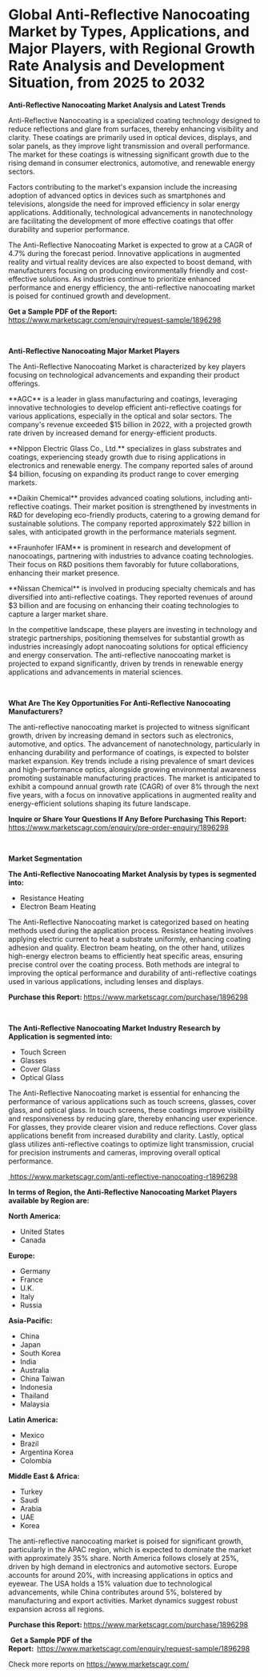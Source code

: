 <p><h1>Global Anti-Reflective Nanocoating Market by Types, Applications, and Major Players, with Regional Growth Rate Analysis and Development Situation, from 2025 to 2032</h1></p><p><strong>Anti-Reflective Nanocoating Market Analysis and Latest Trends</strong></p>
<p><p>Anti-Reflective Nanocoating is a specialized coating technology designed to reduce reflections and glare from surfaces, thereby enhancing visibility and clarity. These coatings are primarily used in optical devices, displays, and solar panels, as they improve light transmission and overall performance. The market for these coatings is witnessing significant growth due to the rising demand in consumer electronics, automotive, and renewable energy sectors.</p><p>Factors contributing to the market's expansion include the increasing adoption of advanced optics in devices such as smartphones and televisions, alongside the need for improved efficiency in solar energy applications. Additionally, technological advancements in nanotechnology are facilitating the development of more effective coatings that offer durability and superior performance.</p><p>The Anti-Reflective Nanocoating Market is expected to grow at a CAGR of 4.7% during the forecast period. Innovative applications in augmented reality and virtual reality devices are also expected to boost demand, with manufacturers focusing on producing environmentally friendly and cost-effective solutions. As industries continue to prioritize enhanced performance and energy efficiency, the anti-reflective nanocoating market is poised for continued growth and development.</p></p>
<p><strong>Get a Sample PDF of the Report:&nbsp;</strong> <a href="https://www.marketscagr.com/enquiry/request-sample/1896298?utm_campaign=2887&utm_medium=2&utm_source=Github&utm_content=ia&utm_term=28032025&utm_id=anti-reflective-nanocoating">https://www.marketscagr.com/enquiry/request-sample/1896298</a></p>
<p>&nbsp;</p>
<p><strong>Anti-Reflective Nanocoating Major Market Players</strong></p>
<p><p>The Anti-Reflective Nanocoating Market is characterized by key players focusing on technological advancements and expanding their product offerings. </p><p>**AGC** is a leader in glass manufacturing and coatings, leveraging innovative technologies to develop efficient anti-reflective coatings for various applications, especially in the optical and solar sectors. The company's revenue exceeded $15 billion in 2022, with a projected growth rate driven by increased demand for energy-efficient products.</p><p>**Nippon Electric Glass Co., Ltd.** specializes in glass substrates and coatings, experiencing steady growth due to rising applications in electronics and renewable energy. The company reported sales of around $4 billion, focusing on expanding its product range to cover emerging markets.</p><p>**Daikin Chemical** provides advanced coating solutions, including anti-reflective coatings. Their market position is strengthened by investments in R&D for developing eco-friendly products, catering to a growing demand for sustainable solutions. The company reported approximately $22 billion in sales, with anticipated growth in the performance materials segment.</p><p>**Fraunhofer IFAM** is prominent in research and development of nanocoatings, partnering with industries to advance coating technologies. Their focus on R&D positions them favorably for future collaborations, enhancing their market presence.</p><p>**Nissan Chemical** is involved in producing specialty chemicals and has diversified into anti-reflective coatings. They reported revenues of around $3 billion and are focusing on enhancing their coating technologies to capture a larger market share.</p><p>In the competitive landscape, these players are investing in technology and strategic partnerships, positioning themselves for substantial growth as industries increasingly adopt nanocoating solutions for optical efficiency and energy conservation. The anti-reflective nanocoating market is projected to expand significantly, driven by trends in renewable energy applications and advancements in material sciences.</p></p>
<p>&nbsp;</p>
<p><strong>What Are The Key Opportunities For Anti-Reflective Nanocoating Manufacturers?</strong></p>
<p><p>The anti-reflective nanocoating market is projected to witness significant growth, driven by increasing demand in sectors such as electronics, automotive, and optics. The advancement of nanotechnology, particularly in enhancing durability and performance of coatings, is expected to bolster market expansion. Key trends include a rising prevalence of smart devices and high-performance optics, alongside growing environmental awareness promoting sustainable manufacturing practices. The market is anticipated to exhibit a compound annual growth rate (CAGR) of over 8% through the next five years, with a focus on innovative applications in augmented reality and energy-efficient solutions shaping its future landscape.</p></p>
<p><strong>Inquire or Share Your Questions If Any Before Purchasing This Report:</strong> <a href="https://www.marketscagr.com/enquiry/pre-order-enquiry/1896298?utm_campaign=2887&utm_medium=2&utm_source=Github&utm_content=ia&utm_term=28032025&utm_id=anti-reflective-nanocoating">https://www.marketscagr.com/enquiry/pre-order-enquiry/1896298</a></p>
<p>&nbsp;</p>
<p><strong>Market Segmentation</strong></p>
<p><strong>The Anti-Reflective Nanocoating Market Analysis by types is segmented into:</strong></p>
<p><ul><li>Resistance Heating</li><li>Electron Beam Heating</li></ul></p>
<p><p>The Anti-Reflective Nanocoating market is categorized based on heating methods used during the application process. Resistance heating involves applying electric current to heat a substrate uniformly, enhancing coating adhesion and quality. Electron beam heating, on the other hand, utilizes high-energy electron beams to efficiently heat specific areas, ensuring precise control over the coating process. Both methods are integral to improving the optical performance and durability of anti-reflective coatings used in various applications, including lenses and displays.</p></p>
<p><strong>Purchase this Report:&nbsp;</strong><a href="https://www.marketscagr.com/purchase/1896298?utm_campaign=2887&utm_medium=2&utm_source=Github&utm_content=ia&utm_term=28032025&utm_id=anti-reflective-nanocoating">https://www.marketscagr.com/purchase/1896298</a></p>
<p>&nbsp;</p>
<p><strong>The Anti-Reflective Nanocoating Market Industry Research by Application is segmented into:</strong></p>
<p><ul><li>Touch Screen</li><li>Glasses</li><li>Cover Glass</li><li>Optical Glass</li></ul></p>
<p><p>The Anti-Reflective Nanocoating market is essential for enhancing the performance of various applications such as touch screens, glasses, cover glass, and optical glass. In touch screens, these coatings improve visibility and responsiveness by reducing glare, thereby enhancing user experience. For glasses, they provide clearer vision and reduce reflections. Cover glass applications benefit from increased durability and clarity. Lastly, optical glass utilizes anti-reflective coatings to optimize light transmission, crucial for precision instruments and cameras, improving overall optical performance.</p></p>
<p><a href="https://www.marketscagr.com/anti-reflective-nanocoating-r1896298?utm_campaign=2887&utm_medium=2&utm_source=Github&utm_content=ia&utm_term=28032025&utm_id=anti-reflective-nanocoating">&nbsp;https://www.marketscagr.com/anti-reflective-nanocoating-r1896298</a></p>
<p><strong>In terms of Region, the Anti-Reflective Nanocoating Market Players available by Region are:</strong></p>
<p>
    <p> <strong> North America: </strong>
        <ul>
            <li>United States</li>
            <li>Canada</li>
        </ul>
        </p> 
    <p> <strong> Europe: </strong>
        <ul>
            <li>Germany</li>
            <li>France</li>
            <li>U.K.</li>
            <li>Italy</li>
            <li>Russia</li>
        </ul>
        </p> 
    <p> <strong> Asia-Pacific: </strong>
        <ul>
            <li>China</li>
            <li>Japan</li>
            <li>South Korea</li>
            <li>India</li>
            <li>Australia</li>
            <li>China Taiwan</li>
            <li>Indonesia</li>
            <li>Thailand</li>
            <li>Malaysia</li>
        </ul>
        </p> 
    <p> <strong> Latin America: </strong>
        <ul>
            <li>Mexico</li>
            <li>Brazil</li>
            <li>Argentina Korea</li>
            <li>Colombia</li>
        </ul>
        </p> 
    <p> <strong> Middle East & Africa: </strong>
        <ul>
            <li>Turkey</li>
            <li>Saudi</li>
            <li>Arabia</li>
            <li>UAE</li>
            <li>Korea</li>
        </ul>
    </p>
    </p>
<p><p>The anti-reflective nanocoating market is poised for significant growth, particularly in the APAC region, which is expected to dominate the market with approximately 35% share. North America follows closely at 25%, driven by high demand in electronics and automotive sectors. Europe accounts for around 20%, with increasing applications in optics and eyewear. The USA holds a 15% valuation due to technological advancements, while China contributes around 5%, bolstered by manufacturing and export activities. Market dynamics suggest robust expansion across all regions.</p></p>
<p><strong>Purchase this Report: </strong><a href="https://www.marketscagr.com/purchase/1896298?utm_campaign=2887&utm_medium=2&utm_source=Github&utm_content=ia&utm_term=28032025&utm_id=anti-reflective-nanocoating">https://www.marketscagr.com/purchase/1896298</a></p>
<p>&nbsp;<strong>Get a Sample PDF of the Report:&nbsp;&nbsp;</strong><a href="https://www.marketscagr.com/enquiry/request-sample/1896298?utm_campaign=2887&utm_medium=2&utm_source=Github&utm_content=ia&utm_term=28032025&utm_id=anti-reflective-nanocoating">https://www.marketscagr.com/enquiry/request-sample/1896298</a></p>
<p><strong></strong></p>
<p>Check more reports on <a href="https://www.marketscagr.com/?utm_campaign=2887&utm_medium=2&utm_source=Github&utm_content=ia&utm_term=28032025&utm_id=anti-reflective-nanocoating">https://www.marketscagr.com/</a></p>